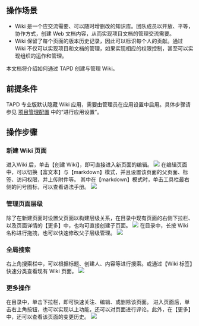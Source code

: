 ## 操作场景
- Wiki 是一个应交流需要、可以随时增删改的知识库。团队成员以开放、平等，协作方式，创建 Web 文档内容，从而实现项目文档的管理交流需要。
- Wiki 保留了每个页面的版本历史记录，因此可以标识每个人的贡献。通过 Wiki 不仅可以实现项目和文档的管理，如果实现相应的权限控制，甚至可以实现组织的运作和管理。

本文档将介绍如何通过 TAPD 创建与管理 Wiki。

 

## 前提条件
TAPD 专业版默认隐藏 Wiki 应用，需要由管理员在应用设置中启用。具体步骤请参见 [项目管理配置](https://cloud.tencent.com/document/product/624/11402?!editLang=zh&!preview#.E8.BF.9B.E8.A1.8C.E5.BA.94.E7.94.A8.E8.AE.BE.E7.BD.AE) 中的“进行应用设置”。

## 操作步骤
### 新建 Wiki 页面
进入Wiki 后，单击【创建 Wiki】，即可直接进入新页面的编辑。
![](https://main.qcloudimg.com/raw/67361106783ae059bbf64a77f164d0be.png)
在编辑页面中，可以切换【富文本】与【markdown】模式，并且设置该页面的父页面、标签、访问权限，并上传附件等。
其中在【markdown】模式时，单击工具栏最右侧的问号图标，可以查看语法手册。
![](https://main.qcloudimg.com/raw/9476710015dae96209944b4c31368f6c.png)


 

### 管理页面层级
除了在新建页面时设置父页面以构建层级关系，在目录中现有页面的右侧下拉栏、以及页面详情的【更多】中，也均可直接创建子页面。
![](https://main.qcloudimg.com/raw/06a89fce815f79e8448c7fe2c13fa3d8.png)
在目录中，长按 Wiki 名称进行拖拽，也可以快速修改父子层级管理。
![](https://main.qcloudimg.com/raw/60c25483001f726c838875d2493f7e39.png)


 
 
### 全局搜索
右上角搜索栏中，可以根据标题、创建人、内容等进行搜索。或通过【Wiki 标签】快速分类查看现有 Wiki 页面。
![](https://main.qcloudimg.com/raw/77c7a5e58d460ab7160af10e2a1cd0d3.png)
 

### 更多操作
在目录中，单击下拉栏，即可快速关注、编辑、或删除该页面。
进入页面后，单击右上角按钮，也可以实现以上功能，还可以对页面进行评论。此外，在【更多】中，还可以查看该页面的变更历史。
![](https://main.qcloudimg.com/raw/2d793763ad00f80c57947c34345805e9.png)



 



